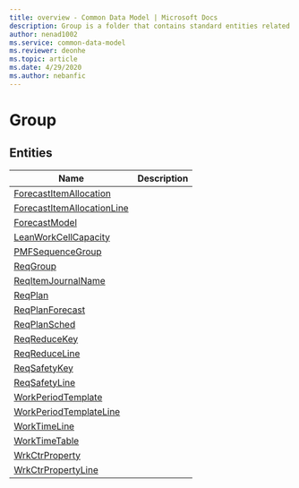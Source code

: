 ```yaml
---
title: overview - Common Data Model | Microsoft Docs
description: Group is a folder that contains standard entities related to the Common Data Model.
author: nenad1002
ms.service: common-data-model
ms.reviewer: deonhe
ms.topic: article
ms.date: 4/29/2020
ms.author: nebanfic
---
```


# Group


## Entities

|Name|Description|
|---|---|
|[ForecastItemAllocation](ForecastItemAllocation.md)||
|[ForecastItemAllocationLine](ForecastItemAllocationLine.md)||
|[ForecastModel](ForecastModel.md)||
|[LeanWorkCellCapacity](LeanWorkCellCapacity.md)||
|[PMFSequenceGroup](PMFSequenceGroup.md)||
|[ReqGroup](ReqGroup.md)||
|[ReqItemJournalName](ReqItemJournalName.md)||
|[ReqPlan](ReqPlan.md)||
|[ReqPlanForecast](ReqPlanForecast.md)||
|[ReqPlanSched](ReqPlanSched.md)||
|[ReqReduceKey](ReqReduceKey.md)||
|[ReqReduceLine](ReqReduceLine.md)||
|[ReqSafetyKey](ReqSafetyKey.md)||
|[ReqSafetyLine](ReqSafetyLine.md)||
|[WorkPeriodTemplate](WorkPeriodTemplate.md)||
|[WorkPeriodTemplateLine](WorkPeriodTemplateLine.md)||
|[WorkTimeLine](WorkTimeLine.md)||
|[WorkTimeTable](WorkTimeTable.md)||
|[WrkCtrProperty](WrkCtrProperty.md)||
|[WrkCtrPropertyLine](WrkCtrPropertyLine.md)||
